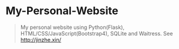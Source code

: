 # My-Personal-Website

> My personal website using Python(Flask), HTML/CSS/JavaScript(Bootstrap4), SQLite and Waitress.
> See http://jinzhe.xin/
